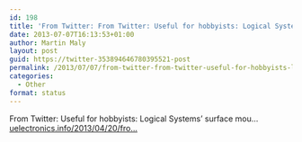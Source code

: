 ```yaml
---
id: 198
title: 'From Twitter: From Twitter: Useful for hobbyists: Logical System&#8230;'
date: 2013-07-07T16:13:53+01:00
author: Martin Maly
layout: post
guid: https://twitter-353894646780395521-post
permalink: /2013/07/07/from-twitter-from-twitter-useful-for-hobbyists-logical-system/
categories:
  - Other
format: status
---
```

From Twitter: Useful for hobbyists: Logical Systems&#8217; surface mou&#8230; [uelectronics.info/2013/04/20/fro…](https://www.uelectronics.info/2013/04/20/from-twitter-useful-for-hobbyists-logical-systems-surface-mou/)